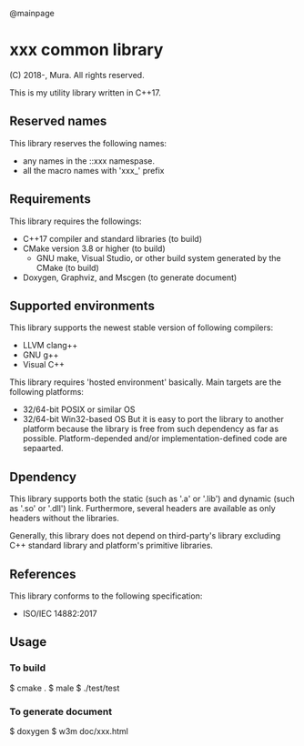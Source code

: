 @mainpage

# xxx common library

(C) 2018-, Mura. All rights reserved.

This is my utility library written in C++17.

## Reserved names

This library reserves the following names:
 - any names in the ::xxx namespase.
 - all the macro names with 'xxx_' prefix

## Requirements

This library requires the followings:
 - C++17 compiler and standard libraries (to build)
 - CMake version 3.8 or higher (to build)
    - GNU make, Visual Studio, or other build system generated by the CMake (to build)
 - Doxygen, Graphviz, and Mscgen (to generate document)

## Supported environments

This library supports the newest stable version of following compilers:
 - LLVM clang++
 - GNU g++
 - Visual C++

This library requires 'hosted environment' basically.
Main targets are the following platforms:
 - 32/64-bit POSIX or similar OS
 - 32/64-bit Win32-based OS
But it is easy to port the library to another platform
because the library is free from such dependency as far as possible.
Platform-depended and/or implementation-defined code are sepaarted.

## Dpendency

This library supports both the static (such as '.a' or '.lib') and
dynamic (such as '.so' or '.dll') link.
Furthermore, several headers are available as only headers without the libraries.

Generally, this library does not depend on third-party's library
excluding C++ standard library and platform's primitive libraries.

## References

This library conforms to the following specification:
 - ISO/IEC 14882:2017

## Usage

### To build

 $ cmake .
 $ male
 $ ./test/test

### To generate document

 $ doxygen
 $ w3m doc/xxx.html

